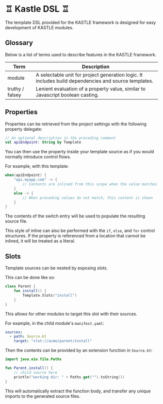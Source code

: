 # ♖ Kastle DSL ♖

The template DSL provided for the KASTLE framework is designed for easy development of 
KASTLE modules.

## Glossary

Below is a list of terms used to describe features in the KASTLE framework.

| Term            | Description                                                                                           |
|-----------------|-------------------------------------------------------------------------------------------------------|
| module          | A selectable unit for project generation logic.  It includes build dependencies and source templates. |
| truthy / falsey | Lenient evaluation of a property value, similar to Javascript boolean casting.                        |

## Properties

Properties can be retrieved from the project settings with the following property delegate:

```kotlin
// An optional description in the preceding comment
val apiEndpoint: String by Template
```

You can then use the property inside your template source as if you would normally introduce control flows.

For example, with this template:

```kotlin
when(apiEndpoint) {
    "api.myapp.com" -> {
        // Contents are inlined from this scope when the value matches
    }
    else -> {
        // When preceding values do not match, this content is shown
    }
}
```

The contents of the switch entry will be used to populate the resulting source file.

This style of inline can also be performed with the `if`, `else`, and `for` control structures.  If the property
is referenced from a location that cannot be inlined, it will be treated as a literal.

## Slots

Template sources can be nested by exposing _slots_.

This can be done like so:

```kotlin
class Parent {
    fun install() {
        Template.Slots("install")
    }
}
```

This allows for other modules to target this slot with their sources.

For example, in the child module's `manifest.yaml`:

```yaml
sources:
  - path: Source.kt
    target: "slot://acme/parent/install"
```

Then the contents can be provided by an extension function in `Source.kt`:

```kotlin
import java.nio.file.Paths

fun Parent.install() {
    // child source here
    println("working dir: " + Paths.get("").toString())
}
```

This will automatically extract the function body, and transfer any unique imports to the generated source files.